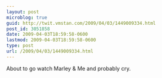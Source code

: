 ```yaml
---
layout: post
microblog: true
guid: http://twit.vmstan.com/2009/04/03/1449009334.html
post_id: 3051858
date: 2009-04-03T18:59:58-0600
lastmod: 2009-04-03T18:59:58-0600
type: post
url: /2009/04/03/1449009334.html
---
```

About to go watch Marley & Me and probably cry.
